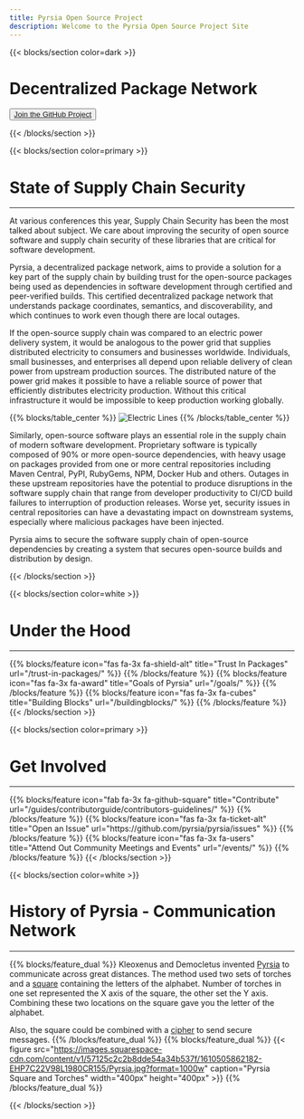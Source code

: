 ```yaml
---
title: Pyrsia Open Source Project
description: Welcome to the Pyrsia Open Source Project Site
---
```


{{< blocks/section color=dark >}}
<div class="col-12">
<h1 class="text-center">Decentralized Package Network</h1>
<div id="home-github">
<p><button><a href="https://github.com/pyrsia/pyrsia"><span>Join the GitHub Project</span></a></button></p>
</div>
</div>
{{< /blocks/section >}}

{{< blocks/section color=primary >}}
<div class="col-12">
<h1 class="text-center">State of Supply Chain Security</h1>
<hr>
</div>

At various conferences this year, Supply Chain Security has been the most talked about subject. We care about improving the security of open source software and supply chain security of these libraries that are critical for software development.

Pyrsia, a decentralized package network, aims to provide a solution for a key part of the supply chain by building trust for the open-source packages being used as dependencies in software development through certified and peer-verified builds. This certified decentralized package network that understands package coordinates, semantics, and discoverability, and which continues to work even though there are local outages.

If the open-source supply chain was compared to an electric power delivery system, it would be analogous to the power grid that supplies distributed electricity to consumers and businesses worldwide. Individuals, small businesses, and enterprises all depend upon reliable delivery of clean power from upstream production sources. The distributed nature of the power grid makes it possible to have a reliable source of power that efficiently distributes electricity production. Without this critical infrastructure it would be impossible to keep production working globally.

{{% blocks/table_center %}}
![Electric Lines](https://i0.hippopx.com/photos/39/400/869/electricity-pylon-son-cables-preview.jpg)
{{% /blocks/table_center %}}

Similarly, open-source software plays an essential role in the supply chain of modern software development. Proprietary software is typically composed of 90% or more open-source dependencies, with heavy usage on packages provided from one or more central repositories including Maven Central, PyPI, RubyGems, NPM, Docker Hub and others. Outages in these upstream repositories have the potential to produce disruptions in the software supply chain that range from developer productivity to CI/CD build failures to interruption of production releases. Worse yet, security issues in central repositories can have a devastating impact on downstream systems, especially where malicious packages have been injected.

Pyrsia aims to secure the software supply chain of open-source dependencies by creating a system that secures open-source builds and distribution by design.

<p></p>
{{< /blocks/section >}}

{{< blocks/section color=white >}}
<div class="col-12">
<h1 class="text-center">Under the Hood</h1>
<hr>
<p></p>
</div>
{{% blocks/feature icon="fas fa-3x fa-shield-alt" title="Trust In Packages" url="/trust-in-packages/" %}}
{{% /blocks/feature %}}
{{% blocks/feature icon="fas fa-3x fa-award" title="Goals of Pyrsia" url="/goals/" %}}
{{% /blocks/feature %}}
{{% blocks/feature icon="fas fa-3x fa-cubes" title="Building Blocks" url="/buildingblocks/" %}}
{{% /blocks/feature %}}
{{< /blocks/section >}}

{{< blocks/section color=primary >}}
<div class="col-12">
<h1 class="text-center">Get Involved</h1>
<hr>
<p></p>
</div>
{{% blocks/feature icon="fab fa-3x fa-github-square" title="Contribute" url="/guides/contributorguide/contributors-guidelines/" %}}
{{% /blocks/feature %}}
{{% blocks/feature icon="fas fa-3x fa-ticket-alt" title="Open an Issue" url="https://github.com/pyrsia/pyrsia/issues" %}}
{{% /blocks/feature %}}
{{% blocks/feature icon="fas fa-3x fa-users" title="Attend Out Community Meetings and Events" url="/events/" %}}
{{% /blocks/feature %}}
{{< /blocks/section >}}

{{< blocks/section color=white >}}

<div class="col-12">
<h1 class="text-center">History of Pyrsia - Communication Network</h1>
<hr>
</div>

{{% blocks/feature_dual %}}
Kleoxenus and Democletus invented [Pyrsia](https://en.wikipedia.org/wiki/Phryctoria) to communicate across great distances.  The method used two sets of torches and a [square](https://en.wikipedia.org/wiki/Polybius_square) containing the letters of the alphabet.  Number of torches in one set represented the X axis of the square, the other set the Y axis.  Combining these two locations on the square gave you the letter of the alphabet.  

Also, the square could be combined with a [cipher](https://en.wikipedia.org/wiki/Polybius_square#Cryptography) to send secure messages.
{{% /blocks/feature_dual %}}
{{% blocks/feature_dual %}}
{{< figure src="https://images.squarespace-cdn.com/content/v1/57125c2c2b8dde54a34b537f/1610505862182-EHP7C22V98L1980CR155/Pyrsia.jpg?format=1000w" caption="Pyrsia Square and Torches" width="400px" height="400px" >}}
{{% /blocks/feature_dual %}}

{{< /blocks/section >}}
